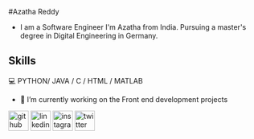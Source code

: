 #Azatha Reddy
- I am a Software Engineer
I'm Azatha from India. Pursuing a master's degree in Digital Engineering in Germany. 

## Skills
💻 PYTHON/ JAVA / C /  HTML / MATLAB

- 🔭 I’m currently working on the Front end development projects 


[<img src='https://cdn.jsdelivr.net/npm/simple-icons@3.0.1/icons/github.svg' alt='github' height='40'>](https://github.com/AzathaReddy)  [<img src='https://cdn.jsdelivr.net/npm/simple-icons@3.0.1/icons/linkedin.svg' alt='linkedin' height='40'>](https://www.linkedin.com/in/https://www.linkedin.com/in/azatha-reddy-appireddy-3964bb155?lipi=urn%3Ali%3Apage%3Ad_flagship3_profile_view_base_contact_details%3BG4qhvgfCRsKLwxoijbXZCg%3D%3D/)  [<img src='https://cdn.jsdelivr.net/npm/simple-icons@3.0.1/icons/instagram.svg' alt='instagram' height='40'>](https://www.instagram.com/ajathareddy/)  [<img src='https://cdn.jsdelivr.net/npm/simple-icons@3.0.1/icons/twitter.svg' alt='twitter' height='40'>](https://twitter.com/ajatha24)  

